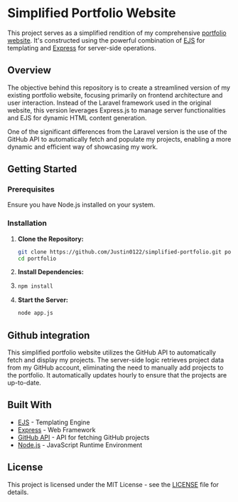 # Simplified Portfolio Website

This project serves as a simplified rendition of my comprehensive [portfolio website](https://justinjongstra.nl). It's constructed using the powerful combination of [EJS](https://ejs.co/) for templating and [Express](https://expressjs.com/) for server-side operations.

## Overview

The objective behind this repository is to create a streamlined version of my existing portfolio website, focusing primarily on frontend architecture and user interaction. Instead of the Laravel framework used in the original website, this version leverages Express.js to manage server functionalities and EJS for dynamic HTML content generation. 

One of the significant differences from the Laravel version is the use of the GitHub API to automatically fetch and populate my projects, enabling a more dynamic and efficient way of showcasing my work.

## Getting Started

### Prerequisites

Ensure you have Node.js installed on your system.

### Installation

1. **Clone the Repository:**
   ```bash
   git clone https://github.com/Justin0122/simplified-portfolio.git portfolio
   cd portfolio
    ```
2. **Install Dependencies:**
3. ```bash
   npm install
   ```
4. **Start the Server:**
   ```bash
   node app.js
   ```

## Github integration

This simplified portfolio website utilizes the GitHub API to automatically fetch and display my projects. The server-side logic retrieves project data from my GitHub account, eliminating the need to manually add projects to the portfolio. It automatically updates hourly to ensure that the projects are up-to-date.

## Built With

* [EJS](https://ejs.co/) - Templating Engine
* [Express](https://expressjs.com/) - Web Framework
* [GitHub API](https://developer.github.com/v3/) - API for fetching GitHub projects
* [Node.js](https://nodejs.org/en/) - JavaScript Runtime Environment

## License

This project is licensed under the MIT License - see the [LICENSE](LICENSE) file for details.
